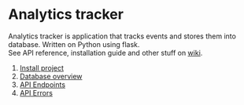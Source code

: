 # Analytics tracker 
Analytics tracker is application that tracks events and stores them into database. Written on Python using flask.<br>
See API reference, installation guide and other stuff on [wiki](https://github.com/AlexSopov/analytics-tracker/wiki).

1. [Install project](https://github.com/AlexSopov/analytics-tracker/wiki/Installation-guide)
2. [Database overview](https://github.com/AlexSopov/analytics-tracker/wiki/Database)
3. [API Endpoints](https://github.com/AlexSopov/analytics-tracker/wiki/API-Endpoints)
3. [API Errors](https://github.com/AlexSopov/analytics-tracker/wiki/API-Errors)
